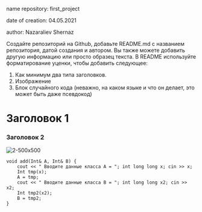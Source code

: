 name repository: first_project

date of creation: 04.05.2021

author: Nazaraliev Shernaz

Создайте репозиторий на Github, добавьте README.md с названием репозитория, датой создания и автором. Вы также можете добавить другую информацию 
или просто образец текста. В README используйте форматирование уценки, чтобы добавить следующее:
1. Как минимум два типа заголовков.
2. Изображение
3. Блок случайного кода (неважно, на каком языке и что он делает, это может быть даже псевдокод)

<h1> Заголовок 1 </h1>
<h3> Заголовок 2 </h3>

![2-500x500](https://user-images.githubusercontent.com/79134498/116970134-1622a680-acc0-11eb-96fc-31381cc233b7.jpg)

```
void add(Int& A, Int& B) {
	cout << " Вводите данные класса A = "; int long long x; cin >> x;
	Int tmp(x);
	A = tmp;
	cout << " Вводите данные класса B = "; int long long x2; cin >> x2;
	Int tmp2(x2);
	B = tmp2;
}
```
